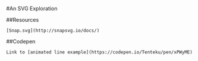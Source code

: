 #An SVG Exploration

##Resources
```
[Snap.svg](http://snapsvg.io/docs/)
```

##Codepen
```
Link to [animated line example](https://codepen.io/Tenteku/pen/xPWyME)
```